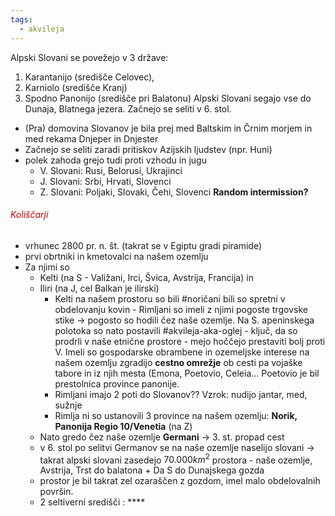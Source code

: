 ```yaml
---
tags:
  - akvileja
---
```


Alpski Slovani se povežejo v 3 države: 
1. Karantanijo (središče Celovec), 
2. Karniolo (središče Kranj)
3. Spodno Panonijo (središče pri Balatonu)
  Alpski Slovani segajo vse do Dunaja, Blatnega jezera. Začnejo se seliti v 6. stol.
- (Pra) domovina Slovanov je bila prej med Baltskim in Črnim morjem in med rekama Dnjeper in Dnjester 
- Začnejo se seliti zaradi pritiskov Azijskih ljudstev (npr. Huni)
- polek zahoda grejo tudi proti vzhodu in jugu
	- V. Slovani: Rusi, Belorusi, Ukrajinci
	- J. Slovani: Srbi, Hrvati, Slovenci
	- Z. Slovani: Poljaki, Slovaki, Čehi, Slovenci
**Random intermission?**
###### <font color="#c00000">Koliščarji</font>
- vrhunec 2800 pr. n. št. (takrat se v Egiptu gradi piramide)
- prvi obrtniki in kmetovalci na našem ozemlju
- Za njimi so 
	- Kelti (na S - Valižani, Irci, Švica, Avstrija, Francija) in 
	- Iliri (na J, cel Balkan je ilirski) 
		- Kelti na našem prostoru so bili #noričani bili so spretni v obdelovanju kovin - Rimljani so imeli z njimi pogoste trgovske stike $\rightarrow$ pogosto so hodili čez naše ozemlje. Na S. apeninskega polotoka so nato postavili #akvileja-aka-oglej - ključ, da so prodrli v naše etnične prostore - mejo hoččejo prestaviti bolj proti V. Imeli so gospodarske obrambene in ozemeljske interese na našem ozemlju zgradijo **cestno omrežje** ob cesti pa vojaške tabore in iz njih mesta (Emona, Poetovio, Celeia... Poetovio je bil prestolnica province panonije.
		- Rimljani imajo 2 poti do Slovanov?? Vzrok: nudijo jantar, med, sužnje
		- Rimlja ni so ustanovili 3 province na našem ozemlju: **Norik, Panonija Regio 10/Venetia** (na Z)
	- Nato gredo čez naŝe ozemlje **Germani** $\rightarrow$ 3. st. propad cest
	- v 6. stol po selitvi Germanov se na naše ozemlje naselijo slovani
     $\rightarrow$ takrat alpski slovani zasedejo $70.000 km^2$ prostora - naše ozemlje, Avstrija, Trst do balatona + Da S do Dunajskega gozda 
     - prostor je bil takrat zel ozaraščen z gozdom, imel malo obdelovalnih površin.
     - 2 seltiverni središči : ****